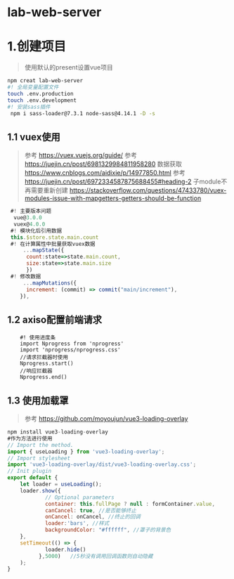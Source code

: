 <!--
 * @Descripttion: 
 * @version: 
 * @Author: zpliu
 * @Date: 2021-09-19 18:53:05
 * @LastEditors: zpliu
 * @LastEditTime: 2021-09-21 20:04:14
 * @@param: 
-->

# lab-web-server 

# 1.创建项目
> 使用默认的present设置vue项目
```bash
npm creat lab-web-server
#! 全局变量配置文件
touch .env.production
touch .env.development
#! 安装sass插件
 npm i sass-loader@7.3.1 node-sass@4.14.1 -D -s 
```


## 1.1 vuex使用
> 参考 https://vuex.vuejs.org/guide/
>参考  https://juejin.cn/post/6981329984811958280
> 数据获取 https://www.cnblogs.com/aidixie/p/14977850.html
> 参考 https://juejin.cn/post/6972334587875688455#heading-2
> 子module不再需要重新创建 https://stackoverflow.com/questions/47433780/vuex-modules-issue-with-mapgetters-getters-should-be-function

```javascript
 #! 主要版本问题
  vue@3.0.0
  vuex@4.0.0
 #! 模块化后引用数据
 this.$store.state.main.count
 #! 在计算属性中批量获取vuex数据
     ...mapState({
      count:state=>state.main.count,
      size:state=>state.main.size
      })
 #! 修改数据
     ...mapMutations({
      increment: (commit) => commit("main/increment"),
    }),
```
## 1.2 axiso配置前端请求

```javascrpt
    #! 使用进度条
    import Nprogress from 'nprogress'
    import 'nprogress/nprogress.css'
    //请求拦截器时使用
    Nprogress.start()
    //响应拦截器
    Nprogress.end()
```

## 1.3 使用加载罩

> 参考  https://github.com/moyoujun/vue3-loading-overlay

```javascript
npm install vue3-loading-overlay
#作为方法进行使用
// Import the method.
import { useLoading } from 'vue3-loading-overlay';
// Import stylesheet
import 'vue3-loading-overlay/dist/vue3-loading-overlay.css';
// Init plugin
export default {
    let loader = useLoading();
    loader.show({
            // Optional parameters
            container: this.fullPage ? null : formContainer.value,
            canCancel: true, //是否能够终止
            onCancel: onCancel, //终止的回调
            loader:'bars', //样式
            backgroundColor: "#ffffff", //罩子的背景色
    },
    setTimeout(() => {
            loader.hide()
          },5000)   //5秒没有调用回调函数则自动隐藏
    );
}


```
